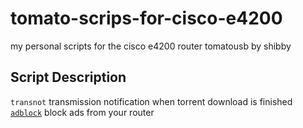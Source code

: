 tomato-scrips-for-cisco-e4200
=============================

my personal scripts for the cisco e4200 router tomatousb by shibby

## Script Description
`transnot` transmission notification when torrent download is finished
[`adblock`](https://github.com/xsfuentes/adblock) block ads from your router 
